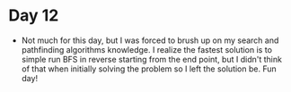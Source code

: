 # Day 12

- Not much for this day, but I was forced to brush up on my search and pathfinding algorithms knowledge.
I realize the fastest solution is to simple run BFS in reverse starting from the end point, but I didn't think of that
when initially solving the problem so I left the solution be. Fun day!